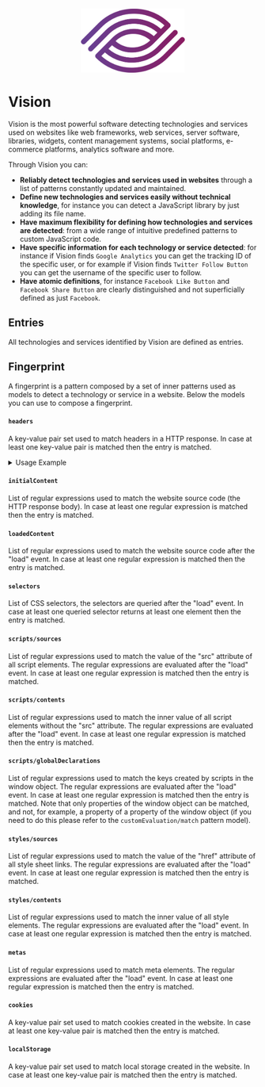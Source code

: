 <p align="center"> 
    <img src="vision.svg" alt="" width="210px">
</p>

# Vision
Vision is the most powerful software detecting technologies and
services used on websites like web frameworks, web services,
server software, libraries, widgets, content management systems, social platforms,
e-commerce platforms, analytics software and more.

Through Vision you can:
-   **Reliably detect technologies and services used in websites**
through a list of patterns constantly updated and maintained.
-   **Define new technologies and services easily without technical knowledge**, for instance you can detect
a JavaScript library by just adding its file name.
-   **Have maximum flexibility for defining how technologies and
services are detected**: from a wide range of intuitive
predefined patterns to custom JavaScript code.
-   **Have specific information for each technology or service detected**:
for instance if Vision finds `Google Analytics` you can get the tracking ID of
the specific user, or for example if Vision finds `Twitter Follow Button`
you can get the username of the specific user to follow.
-   **Have atomic definitions**, for instance `Facebook Like Button`
and `Facebook Share Button` are clearly distinguished and not superficially
defined as just `Facebook`.

## Entries
All technologies and services identified by Vision are defined as
entries.

## Fingerprint
A fingerprint is a pattern composed by a set of inner patterns used as models
to detect a technology or service in a website. Below the models you can use to compose a fingerprint.

#### `headers`
A key-value pair set used to match headers in a HTTP response.
In case at least one key-value pair is matched then the entry is matched.

<details>
    <summary>Usage Example</summary>
    <br>

```javascript
{
    name: "Entry Example",
    description: "This entry is used for fingerprint usage examples.",
    fingerprint: {
        headers: {
            "header-name-regex": "header-value-regex",
        }   
    },
},
```
</details>

#### `initialContent`
List of regular expressions used to match the website source code (the HTTP response body). In case at least one regular expression is matched then the entry is matched.

#### `loadedContent`
List of regular expressions used to match the website source code after the "load" event. In case at least one regular expression is matched then the entry is matched.

#### `selectors`
List of CSS selectors, the selectors are queried after the "load" event. In case at least one queried selector returns at least one element then the entry is matched.

#### `scripts/sources`
List of regular expressions used to match the value of the "src" attribute of all script elements. The regular expressions are evaluated after the "load" event. In case at least one regular expression is matched then the entry is matched.

#### `scripts/contents`
List of regular expressions used to match the inner value of all script elements without the "src" attribute. The regular expressions are evaluated after the "load" event. In case at least one regular expression is matched then the entry is matched.

#### `scripts/globalDeclarations`
List of regular expressions used to match the keys created by scripts in the window object. The regular expressions are evaluated after the "load" event. In case at least one regular expression is matched then the entry is matched. Note that only properties of the window object can be matched, and not, for example, a property of a property of the window object (if you need to do this please refer to the `customEvaluation/match` pattern model).

#### `styles/sources`
List of regular expressions used to match the value of the "href" attribute of all style sheet links. The regular expressions are evaluated after the "load" event. In case at least one regular expression is matched then the entry is matched.

#### `styles/contents`
List of regular expressions used to match the inner value of all style elements. The regular expressions are evaluated after the "load" event. In case at least one regular expression is matched then the entry is matched.

#### `metas`
List of regular expressions used to match meta elements. The regular expressions are evaluated after the "load" event. In case at least one regular expression is matched then the entry is matched.

#### `cookies`
A key-value pair set used to match cookies created in the website.
In case at least one key-value pair is matched then the entry is matched.

#### `localStorage`
A key-value pair set used to match local storage created in the website.
In case at least one key-value pair is matched then the entry is matched.